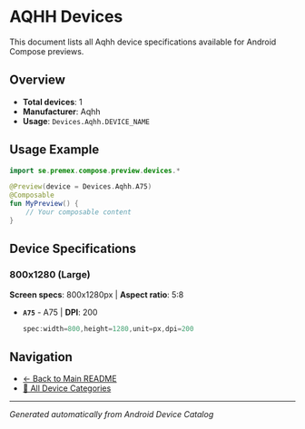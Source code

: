 # AQHH Devices

This document lists all Aqhh device specifications available for Android Compose previews.

## Overview

- **Total devices**: 1
- **Manufacturer**: Aqhh
- **Usage**: `Devices.Aqhh.DEVICE_NAME`

## Usage Example

```kotlin
import se.premex.compose.preview.devices.*

@Preview(device = Devices.Aqhh.A75)
@Composable
fun MyPreview() {
    // Your composable content
}
```

## Device Specifications

### 800x1280 (Large)

**Screen specs**: 800x1280px | **Aspect ratio**: 5:8

- **`A75`** - A75 | **DPI**: 200
  ```kotlin
  spec:width=800,height=1280,unit=px,dpi=200
  ```

## Navigation

- [← Back to Main README](../../README.md)
- [📱 All Device Categories](../README.md)

---
*Generated automatically from Android Device Catalog*

